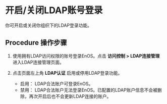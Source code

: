 # 开启/关闭LDAP账号登录

你可开启或关闭你组织下的LDAP登录功能。


## Procedure 操作步骤

1. 使用拥有LDAP访问权限的账号登录EnOS。点击 **访问控制 > LDAP连接管理** 进入LDAP连接管理页面。

2. 点击页面左上角 **LDAP认证** 启用或停用LDAP登录功能。
   - 启用： LDAP合法账户可登录EnOS。
   - 禁用： LDAP合法账户无法登录EnOS。已配置的LDAP账户信息不会被删除，再次开启后也不会更新LDAP连接的账户。
